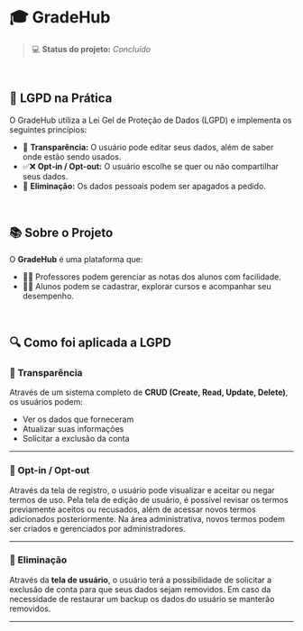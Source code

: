 # 🎓 GradeHub

> 💻 **Status do projeto:** _Concluído_

<br>

## 🔐 LGPD na Prática

O GradeHub utiliza a Lei Gel de Proteção de Dados (LGPD) e implementa os seguintes princípios:
- 🪪 **Transparência:** O usuário pode editar seus dados, além de saber onde estão sendo usados.  
- ✅❌ **Opt-in / Opt-out:** O usuário escolhe se quer ou não compartilhar seus dados.  
- 🧹 **Eliminação:** Os dados pessoais podem ser apagados a pedido.

<br>

## 📚 Sobre o Projeto

O **GradeHub** é uma plataforma que:

- 👨‍🏫 Professores podem gerenciar as notas dos alunos com facilidade.  
- 👨‍🎓 Alunos podem se cadastrar, explorar cursos e acompanhar seu desempenho.

<br>

## 🔍 Como foi aplicada a LGPD

### 🪪 Transparência

Através de um sistema completo de **CRUD (Create, Read, Update, Delete)**, os usuários podem:

- Ver os dados que forneceram  
- Atualizar suas informações  
- Solicitar a exclusão da conta

---

### 📜 Opt-in / Opt-out

Através da tela de registro, o usuário pode visualizar e aceitar ou negar termos de uso.
Pela tela de edição de usuário, é possível revisar os termos previamente aceitos ou recusados, além de acessar novos termos adicionados posteriormente.
Na área administrativa, novos termos podem ser criados e gerenciados por administradores.

---

### 🧹 Eliminação

Através da **tela de usuário**, o usuário terá a possibilidade de solicitar a exclusão de conta para que seus dados sejam removidos. Em caso da necessidade de restaurar um backup os dados do usuário se manterão removidos.

---
